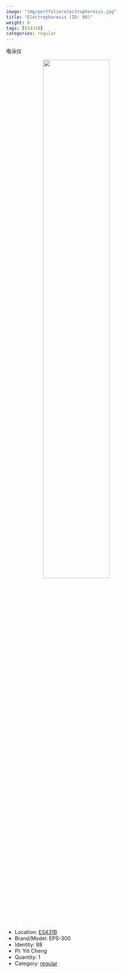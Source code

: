 ```yaml
---
image: "img/portfolio/electrophoresis.jpg"
title: "Electrophoresis (ID: 98)"
weight: 0
tags: [ES431B]
categories: regular
---
```


电泳仪

<!--more-->

<img src="../../img/portfolio/electrophoresis.jpg" width="60%" style="display: block; margin: auto;">

- Location: [ES431B](../../tags/es431b)
- Brand/Model: EPS-300
- Identity: 98
- PI: Yili Cheng
- Quantity: 1
- Category: [regular](../../categories/regular)






